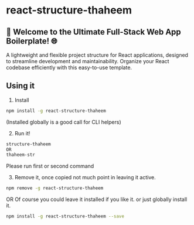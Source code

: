 # react-structure-thaheem

## 🚀 Welcome to the Ultimate Full-Stack Web App Boilerplate! 🌐

A lightweight and flexible project structure for React applications, designed to streamline development and maintainability. Organize your React codebase efficiently with this easy-to-use template.

## Using it

1. Install

```sh
npm install -g react-structure-thaheem
```

(Installed globally is a good call for CLI helpers)

2. Run it!

```sh
structure-thaheem
OR
thaheem-str
```

Please run first or second command

3. Remove it, once copied not much point in leaving it active.

```sh
npm remove -g react-structure-thaheem
```

OR Of course you could leave it installed if you like it. or just globally install it.

```sh
npm install -g react-structure-thaheem --save
```
